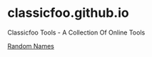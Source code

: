 # classicfoo.github.io
Classicfoo Tools - A Collection Of Online Tools

[Random Names](random_names/renox_rng.html)

